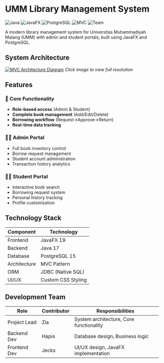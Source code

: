 # UMM Library Management System

![Java](https://img.shields.io/badge/Java-17-blue)
![JavaFX](https://img.shields.io/badge/JavaFX-19-orange)
![PostgreSQL](https://img.shields.io/badge/PostgreSQL-15-blueviolet)
![MVC](https://img.shields.io/badge/Architecture-MVC-brightgreen)
![Team](https://img.shields.io/badge/Team-3%20Members-ff69b4)

A modern library management system for Universitas Muhammadiyah Malang (UMM) with admin and student portals, built using JavaFX and PostgreSQL.

## System Architecture

[![MVC Architecture Diagram](https://drive.google.com/uc?export=view&id=1JDIeni4u3TiIBjZBV_JM7G_gC4JXF4d5)](https://drive.google.com/file/d/1JDIeni4u3TiIBjZBV_JM7G_gC4JXF4d5/view?usp=sharing)
*Click image to view full resolution*

## Features

### 🎯 Core Functionality
- **Role-based access** (Admin & Student)
- **Complete book management** (Add/Edit/Delete)
- **Borrowing workflow** (Request→Approve→Return)
- **Real-time data tracking**

### 👨‍💻 Admin Portal
- Full book inventory control
- Borrow request management
- Student account administration
- Transaction history analytics

### 👩‍🎓 Student Portal
- Interactive book search
- Borrowing request system
- Personal history tracking
- Profile customization

## Technology Stack

| Component       | Technology                          |
|-----------------|-------------------------------------|
| Frontend        | JavaFX 19                           |
| Backend         | Java 17                             |
| Database        | PostgreSQL 15                       |
| Architecture    | MVC Pattern                         |
| ORM             | JDBC (Native SQL)                   |
| UI/UX           | Custom CSS Styling                  |

## Development Team

| Role        | Contributor | Responsibilities                          |
|-------------|-------------|------------------------------------------|
| Project Lead | Zia         | System architecture, Core functionality |
| Backend Dev | Hapis       | Database design, Business logic         |
| Frontend Dev| Jecks       | UI/UX design, JavaFX implementation     |
